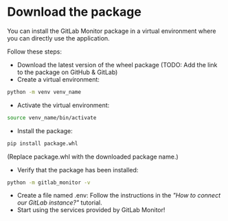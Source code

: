 # Download the package

You can install the GitLab Monitor package in a virtual environment where you can directly use the application.

Follow these steps:
- Download the latest version of the wheel package (TODO: Add the link to the package on GitHub & GitLab)
- Create a virtual environment:
```bash
python -m venv venv_name
```
- Activate the virtual environment:
```bash
source venv_name/bin/activate
```
- Install the package:
```bash
pip install package.whl
```
(Replace package.whl with the downloaded package name.)
- Verify that the package has been installed:
```bash
python -m gitlab_monitor -v
```
- Create a file named .env: Follow the instructions in the *"How to connect our GitLab instance?"* tutorial.
- Start using the services provided by GitLab Monitor!